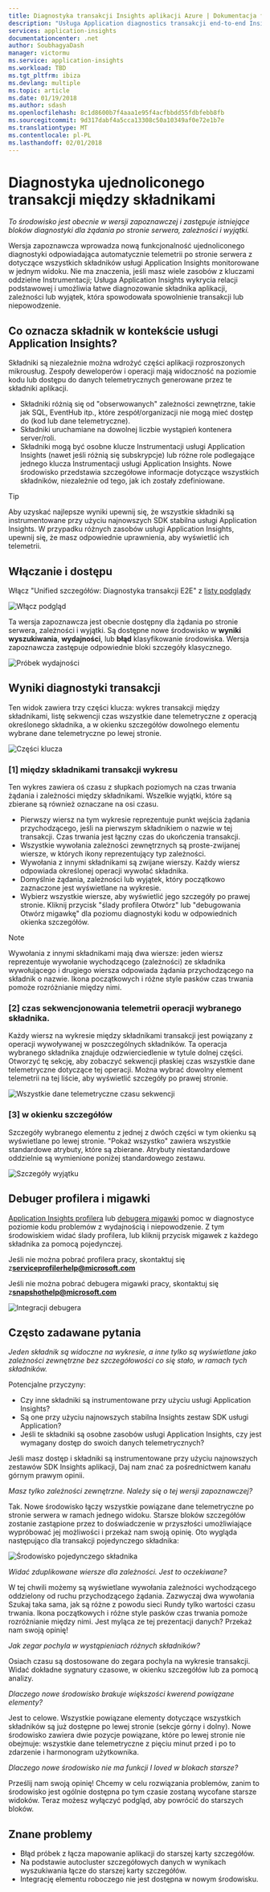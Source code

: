 ```yaml
---
title: Diagnostyka transakcji Insights aplikacji Azure | Dokumentacja firmy Microsoft
description: "Usługa Application diagnostics transakcji end-to-end Insights"
services: application-insights
documentationcenter: .net
author: SoubhagyaDash
manager: victormu
ms.service: application-insights
ms.workload: TBD
ms.tgt_pltfrm: ibiza
ms.devlang: multiple
ms.topic: article
ms.date: 01/19/2018
ms.author: sdash
ms.openlocfilehash: 8c1d8600b7f4aaa1e95f4acfbbdd55fdbfebb8fb
ms.sourcegitcommit: 9d317dabf4a5cca13308c50a10349af0e72e1b7e
ms.translationtype: MT
ms.contentlocale: pl-PL
ms.lasthandoff: 02/01/2018
---
```

# <a name="unified-cross-component-transaction-diagnostics"></a>Diagnostyka ujednoliconego transakcji między składnikami

*To środowisko jest obecnie w wersji zapoznawczej i zastępuje istniejące bloków diagnostyki dla żądania po stronie serwera, zależności i wyjątki.*

Wersja zapoznawcza wprowadza nową funkcjonalność ujednoliconego diagnostyki odpowiadająca automatycznie telemetrii po stronie serwera z dotyczące wszystkich składników usługi Application Insights monitorowane w jednym widoku. Nie ma znaczenia, jeśli masz wiele zasobów z kluczami oddzielne Instrumentacji; Usługa Application Insights wykrycia relacji podstawowej i umożliwia łatwe diagnozowanie składnika aplikacji, zależności lub wyjątek, która spowodowała spowolnienie transakcji lub niepowodzenie.

## <a name="what-does-component-mean-in-the-context-of-application-insights"></a>Co oznacza składnik w kontekście usługi Application Insights?

Składniki są niezależnie można wdrożyć części aplikacji rozproszonych mikrousług. Zespoły deweloperów i operacji mają widoczność na poziomie kodu lub dostępu do danych telemetrycznych generowane przez te składniki aplikacji.

* Składniki różnią się od "obserwowanych" zależności zewnętrzne, takie jak SQL, EventHub itp., które zespół/organizacji nie mogą mieć dostęp do (kod lub dane telemetryczne).
* Składniki uruchamiane na dowolnej liczbie wystąpień kontenera server/roli.
* Składniki mogą być osobne klucze Instrumentacji usługi Application Insights (nawet jeśli różnią się subskrypcje) lub różne role podlegające jednego klucza Instrumentacji usługi Application Insights. Nowe środowisko przedstawia szczegółowe informacje dotyczące wszystkich składników, niezależnie od tego, jak ich zostały zdefiniowane.

> [!Tip]
> Aby uzyskać najlepsze wyniki upewnij się, że wszystkie składniki są instrumentowane przy użyciu najnowszych SDK stabilna usługi Application Insights. W przypadku różnych zasobów usługi Application Insights, upewnij się, że masz odpowiednie uprawnienia, aby wyświetlić ich telemetrii.

## <a name="enable-and-access"></a>Włączanie i dostępu
Włącz "Unified szczegółów: Diagnostyka transakcji E2E" z [listy podglądy](app-insights-previews.md)

![Włącz podgląd](media/app-insights-e2eTxn-diagnostics/previews.png)

Ta wersja zapoznawcza jest obecnie dostępny dla żądania po stronie serwera, zależności i wyjątki. Są dostępne nowe środowisko w **wyniki wyszukiwania**, **wydajności**, lub **błąd** klasyfikowanie środowiska. Wersja zapoznawcza zastępuje odpowiednie bloki szczegóły klasycznego.

![Próbek wydajności](media/app-insights-e2eTxn-diagnostics/performanceSamplesClickThrough.png)

## <a name="transaction-diagnostics-experience"></a>Wyniki diagnostyki transakcji
Ten widok zawiera trzy części klucza: wykres transakcji między składnikami, listę sekwencji czas wszystkie dane telemetryczne z operacją określonego składnika, a w okienku szczegółów dowolnego elementu wybrane dane telemetryczne po lewej stronie.

![Części klucza](media/app-insights-e2eTxn-diagnostics/3partsCrossComponent.png)

### <a name="1-cross-component-transaction-chart"></a>[1] między składnikami transakcji wykresu

Ten wykres zawiera oś czasu z słupkach poziomych na czas trwania żądania i zależności między składnikami. Wszelkie wyjątki, które są zbierane są również oznaczane na osi czasu.

* Pierwszy wiersz na tym wykresie reprezentuje punkt wejścia żądania przychodzącego, jeśli na pierwszym składnikiem o nazwie w tej transakcji. Czas trwania jest łączny czas do ukończenia transakcji.
* Wszystkie wywołania zależności zewnętrznych są proste-zwijanej wiersze, w których ikony reprezentujący typ zależności.
* Wywołania z innymi składnikami są zwijane wierszy. Każdy wiersz odpowiada określonej operacji wywołać składnika.
* Domyślnie żądania, zależności lub wyjątek, który początkowo zaznaczone jest wyświetlane na wykresie.
* Wybierz wszystkie wiersze, aby wyświetlić jego szczegóły po prawej stronie. Kliknij przycisk "ślady profilera Otwórz" lub "debugowania Otwórz migawkę" dla poziomu diagnostyki kodu w odpowiednich okienka szczegółów.

> [!NOTE]
Wywołania z innymi składnikami mają dwa wiersze: jeden wiersz reprezentuje wywołanie wychodzącego (zależności) ze składnika wywołującego i drugiego wiersza odpowiada żądania przychodzącego na składnik o nazwie. Ikona początkowych i różne style pasków czas trwania pomoże rozróżnianie między nimi.

### <a name="2-time-sequenced-telemetry-of-the-selected-component-operation"></a>[2] czas sekwencjonowania telemetrii operacji wybranego składnika.

Każdy wiersz na wykresie między składnikami transakcji jest powiązany z operacji wywoływanej w poszczególnych składników. Ta operacja wybranego składnika znajduje odzwierciedlenie w tytule dolnej części. Otworzyć tę sekcję, aby zobaczyć sekwencji płaskiej czas wszystkie dane telemetryczne dotyczące tej operacji. Można wybrać dowolny element telemetrii na tej liście, aby wyświetlić szczegóły po prawej stronie.

![Wszystkie dane telemetryczne czasu sekwencji](media/app-insights-e2eTxn-diagnostics/allTelemetryDrawerOpened.png)

### <a name="3-details-pane"></a>[3] w okienku szczegółów

Szczegóły wybranego elementu z jednej z dwóch części w tym okienku są wyświetlane po lewej stronie. "Pokaż wszystko" zawiera wszystkie standardowe atrybuty, które są zbierane. Atrybuty niestandardowe oddzielnie są wymienione poniżej standardowego zestawu.

![Szczegóły wyjątku](media/app-insights-e2eTxn-diagnostics/exceptiondetail.png)

## <a name="profiler-and-snapshot-debugger"></a>Debuger profilera i migawki

[Application Insights profilera](app-insights-profiler.md) lub [debugera migawki](app-insights-snapshot-debugger.md) pomoc w diagnostyce poziomie kodu problemów z wydajnością i niepowodzenie. Z tym środowiskiem widać ślady profilera, lub kliknij przycisk migawek z każdego składnika za pomocą pojedynczej.

Jeśli nie można pobrać profilera pracy, skontaktuj się z**serviceprofilerhelp@microsoft.com**

Jeśli nie można pobrać debugera migawki pracy, skontaktuj się z**snapshothelp@microsoft.com**

![Integracji debugera](media/app-insights-e2eTxn-diagnostics/debugSnapshot.png)

## <a name="faq"></a>Często zadawane pytania

*Jeden składnik są widoczne na wykresie, a inne tylko są wyświetlane jako zależności zewnętrzne bez szczegółowości co się stało, w ramach tych składników.*

Potencjalne przyczyny:

* Czy inne składniki są instrumentowane przy użyciu usługi Application Insights?
* Są one przy użyciu najnowszych stabilna Insights zestaw SDK usługi Application?
* Jeśli te składniki są osobne zasobów usługi Application Insights, czy jest wymagany dostęp do swoich danych telemetrycznych?

Jeśli masz dostęp i składniki są instrumentowane przy użyciu najnowszych zestawów SDK Insights aplikacji, Daj nam znać za pośrednictwem kanału górnym prawym opinii.

*Masz tylko zależności zewnętrzne. Należy się o tej wersji zapoznawczej?*

Tak. Nowe środowisko łączy wszystkie powiązane dane telemetryczne po stronie serwera w ramach jednego widoku. Starsze bloków szczegółów zostanie zastąpione przez to doświadczenie w przyszłości umożliwiające wypróbować jej możliwości i przekaż nam swoją opinię. Oto wygląda następująco dla transakcji pojedynczego składnika:

![Środowisko pojedynczego składnika](media/app-insights-e2eTxn-diagnostics/singleComponent.png)

*Widać zduplikowane wiersze dla zależności. Jest to oczekiwane?*

W tej chwili możemy są wyświetlane wywołania zależności wychodzącego oddzielony od ruchu przychodzącego żądania. Zazwyczaj dwa wywołania Szukaj taka sama, jak są różne z powodu sieci Rundy tylko wartości czasu trwania. Ikona początkowych i różne style pasków czas trwania pomoże rozróżnianie między nimi. Jest myląca ze tej prezentacji danych? Przekaż nam swoją opinię!

*Jak zegar pochyla w wystąpieniach różnych składników?*

Osiach czasu są dostosowane do zegara pochyla na wykresie transakcji. Widać dokładne sygnatury czasowe, w okienku szczegółów lub za pomocą analizy.

*Dlaczego nowe środowisko brakuje większości kwerend powiązane elementy?*

Jest to celowe. Wszystkie powiązane elementy dotyczące wszystkich składników są już dostępne po lewej stronie (sekcje górny i dolny). Nowe środowisko zawiera dwie pozycje powiązane, które po lewej stronie nie obejmuje: wszystkie dane telemetryczne z pięciu minut przed i po to zdarzenie i harmonogram użytkownika.

*Dlaczego nowe środowisko nie ma funkcji I loved w blokach starsze?*

Prześlij nam swoją opinię! Chcemy w celu rozwiązania problemów, zanim to środowisko jest ogólnie dostępna po tym czasie zostaną wycofane starsze widoków. Teraz możesz wyłączyć podgląd, aby powrócić do starszych bloków.

## <a name="known-issues"></a>Znane problemy

* Błąd próbek z łącza mapowanie aplikacji do starszej karty szczegółów.
* Na podstawie autocluster szczegółowych danych w wynikach wyszukiwania łącze do starszej karty szczegółów.
* Integrację elementu roboczego nie jest dostępna w nowym środowisku.
